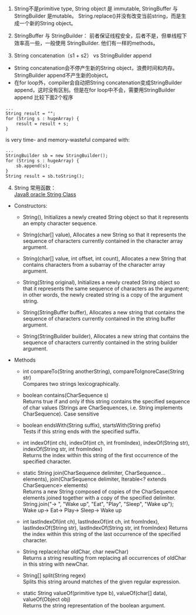 1. String不是primitive type, String object 是 immutable, StringBuffer 与 StringBuilder 是mutable。 String.replace()并没有改变当前string，而是生成一个新的String object。

2. StringBuffer 与 StringBuilder： 前者保证线程安全，后者不是，但单线程下效率高一些，一般使用 StringBuilder.  他们有一样的methods。
  
3. String concatenation（s1 + s2） vs StringBuilder append  
  * String concatenation会不停产生新的String object，浪费时间和内存。StringBuilder append不产生新的object。
  * 在for loop外，compiler会自动把String concatenation变成StringBuilder append，这时没有区别。但是在for loop中不会，需要用StringBuilder append
  比较下面2个程序
  ```
  ...
  String result = "";
  for (String s : hugeArray) {
      result = result + s;
  }
  ```
  is very time- and memory-wasteful compared with:  
  ```
  ...
  StringBuilder sb = new StringBuilder();
  for (String s : hugeArray) {
      sb.append(s);
  }
  String result = sb.toString();
  ```
4. String 常用函数：  
  [Java8 oracle String Class](https://docs.oracle.com/javase/8/docs/api/java/lang/String.html)
  * Constructors:  
    * String(), Initializes a newly created String object so that it represents an empty character sequence.  
    
    * String(char[] value), Allocates a new String so that it represents the sequence of characters currently contained in the character array argument.  
    * String(char[] value, int offset, int count), Allocates a new String that contains characters from a subarray of the character array argument.  
    * String(String original), Initializes a newly created String object so that it represents the same sequence of characters as the argument; in other words, the newly created string is a copy of the argument string.  
    * String(StringBuffer buffer), Allocates a new string that contains the sequence of characters currently contained in the string buffer argument.  
    * String(StringBuilder builder), Allocates a new string that contains the sequence of characters currently contained in the string builder argument.
  * Methods 
    * int	compareTo(String anotherString),  compareToIgnoreCase(String str)  
      Compares two strings lexicographically.
    
    * boolean	contains(CharSequence s)  
      Returns true if and only if this string contains the specified sequence of char values (Strings are CharSequences, i.e.       String implements CharSequence). Case sensitive
    * boolean	endsWith(String suffix), startsWith(String prefix)   
      Tests if this string ends with the specified suffix.
    * int	indexOf(int ch),  indexOf(int ch, int fromIndex),  indexOf(String str),  indexOf(String str, int fromIndex)  
      Returns the index within this string of the first occurrence of the specified character.
    * static String	join(CharSequence delimiter, CharSequence... elements),  join(CharSequence delimiter, Iterable<? extends CharSequence> elements)  
      Returns a new String composed of copies of the CharSequence elements joined together with a copy of the specified delimiter.  
      String.join("-> ", "Wake up", "Eat", "Play", "Sleep", "Wake up");  
      Wake up-> Eat-> Play-> Sleep-> Wake up
    * int	lastIndexOf(int ch), lastIndexOf(int ch, int fromIndex), lastIndexOf(String str), 	lastIndexOf(String str, int fromIndex)
      Returns the index within this string of the last occurrence of the specified character.
    * String	replace(char oldChar, char newChar)  
      Returns a string resulting from replacing all occurrences of oldChar in this string with newChar.
    * String[]	split(String regex)  
      Splits this string around matches of the given regular expression.
    * static String	valueOf(primitive type b), valueOf(char[] data), valueOf(Object obj)  
      Returns the string representation of the boolean argument.
